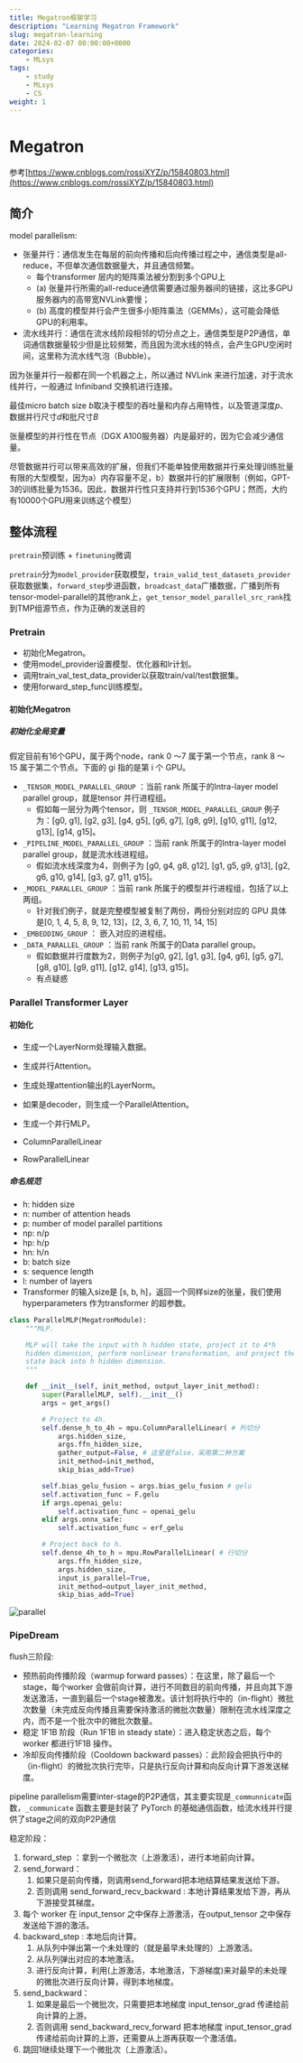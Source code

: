```yaml
---
title: Megatron框架学习
description: "Learning Megatron Framework"
slug: megatron-learning
date: 2024-02-07 00:00:00+0000
categories:
    - MLsys
tags:
    - study
    - MLsys
    - CS
weight: 1
---
```


# Megatron

参考[https://www.cnblogs.com/rossiXYZ/p/15840803.html](https://www.cnblogs.com/rossiXYZ/p/15840803.html)

## 简介

model parallelism:

- 张量并行：通信发生在每层的前向传播和后向传播过程之中，通信类型是all-reduce，不但单次通信数据量大，并且通信频繁。
    - 每个transformer 层内的矩阵乘法被分割到多个GPU上
    - (a) 张量并行所需的all-reduce通信需要通过服务器间的链接，这比多GPU服务器内的高带宽NVLink要慢；
    - (b) 高度的模型并行会产生很多小矩阵乘法（GEMMs），这可能会降低GPU的利用率。
- 流水线并行：通信在流水线阶段相邻的切分点之上，通信类型是P2P通信，单词通信数据量较少但是比较频繁，而且因为流水线的特点，会产生GPU空闲时间，这里称为流水线气泡（Bubble）。

因为张量并行一般都在同一个机器之上，所以通过 NVLink 来进行加速，对于流水线并行，一般通过 Infiniband 交换机进行连接。

最佳micro batch size $b$取决于模型的吞吐量和内存占用特性，以及管道深度$p$、数据并行尺寸$d$和批尺寸$B$

张量模型的并行性在节点（DGX A100服务器）内是最好的，因为它会减少通信量。

尽管数据并行可以带来高效的扩展，但我们不能单独使用数据并行来处理训练批量有限的大型模型，因为a）内存容量不足，b）数据并行的扩展限制（例如，GPT-3的训练批量为1536。因此，数据并行性只支持并行到1536个GPU；然而，大约有10000个GPU用来训练这个模型）

## 整体流程

`pretrain`预训练 + `finetuning`微调

`pretrain`分为`model_provider`获取模型，`train_valid_test_datasets_provider`获取数据集，`forward_step`步进函数，`broadcast_data`广播数据，广播到所有tensor-model-parallel的其他rank上，`get_tensor_model_parallel_src_rank`找到TMP组源节点，作为正确的发送目的

### Pretrain

- 初始化Megatron。
- 使用model_provider设置模型、优化器和lr计划。
- 调用train_val_test_data_provider以获取train/val/test数据集。
- 使用forward_step_func训练模型。

#### 初始化Megatron

##### 初始化全局变量

假定目前有16个GPU，属于两个node，rank 0 ～7 属于第一个节点，rank 8 ～ 15 属于第二个节点。下面的 gi 指的是第 i 个 GPU。

- `_TENSOR_MODEL_PARALLEL_GROUP` ：当前 rank 所属于的Intra-layer model parallel group，就是tensor 并行进程组。
    - 假如每一层分为两个tensor，则 `_TENSOR_MODEL_PARALLEL_GROUP` 例子为：[g0, g1], [g2, g3], [g4, g5], [g6, g7], [g8, g9], [g10, g11], [g12, g13], [g14, g15]。
- `_PIPELINE_MODEL_PARALLEL_GROUP` ：当前 rank 所属于的Intra-layer model parallel group，就是流水线进程组。
    - 假如流水线深度为4，则例子为 [g0, g4, g8, g12], [g1, g5, g9, g13], [g2, g6, g10, g14], [g3, g7, g11, g15]。
- `_MODEL_PARALLEL_GROUP` ：当前 rank 所属于的模型并行进程组，包括了以上两组。
    - 针对我们例子，就是完整模型被复制了两份，两份分别对应的 GPU 具体是[0, 1, 4, 5, 8, 9, 12, 13]，[2, 3, 6, 7, 10, 11, 14, 15]
- `_EMBEDDING_GROUP` ： 嵌入对应的进程组。
- `_DATA_PARALLEL_GROUP` ：当前 rank 所属于的Data parallel group。
    - 假如数据并行度数为2，则例子为[g0, g2], [g1, g3], [g4, g6], [g5, g7], [g8, g10], [g9, g11], [g12, g14], [g13, g15]。
    - 有点疑惑

### Parallel Transformer Layer

#### 初始化

- 生成一个LayerNorm处理输入数据。
- 生成并行Attention。
- 生成处理attention输出的LayerNorm。
- 如果是decoder，则生成一个ParallelAttention。
- 生成一个并行MLP。

- ColumnParallelLinear
- RowParallelLinear

##### 命名规范

- h: hidden size
- n: number of attention heads
- p: number of model parallel partitions
- np: n/p
- hp: h/p
- hn: h/n
- b: batch size
- s: sequence length
- l: number of layers
- Transformer 的输入size是 [s, b, h]，返回一个同样size的张量，我们使用 hyperparameters 作为transformer 的超参数。

```python
class ParallelMLP(MegatronModule):
    """MLP.

    MLP will take the input with h hidden state, project it to 4*h
    hidden dimension, perform nonlinear transformation, and project the
    state back into h hidden dimension.
    """

    def __init__(self, init_method, output_layer_init_method):
        super(ParallelMLP, self).__init__()
        args = get_args()

        # Project to 4h.
        self.dense_h_to_4h = mpu.ColumnParallelLinear( # 列切分
            args.hidden_size,
            args.ffn_hidden_size,
            gather_output=False, # 这里是false，采用第二种方案
            init_method=init_method,
            skip_bias_add=True)

        self.bias_gelu_fusion = args.bias_gelu_fusion # gelu
        self.activation_func = F.gelu
        if args.openai_gelu:
            self.activation_func = openai_gelu
        elif args.onnx_safe:
            self.activation_func = erf_gelu

        # Project back to h.
        self.dense_4h_to_h = mpu.RowParallelLinear( # 行切分
            args.ffn_hidden_size,
            args.hidden_size,
            input_is_parallel=True,
            init_method=output_layer_init_method,
            skip_bias_add=True)

```

![parallel](photos/parallels.png)

### PipeDream

flush三阶段:

- 预热前向传播阶段（warmup forward passes）：在这里，除了最后一个stage，每个worker 会做前向计算，进行不同数目的前向传播，并且向其下游发送激活，一直到最后一个stage被激发。该计划将执行中的（in-flight）微批次数量（未完成反向传播且需要保持激活的微批次数量）限制在流水线深度之内，而不是一个批次中的微批次数量。
- 稳定 1F1B 阶段（Run 1F1B in steady state）：进入稳定状态之后，每个 worker 都进行1F1B 操作。
- 冷却反向传播阶段（Cooldown backward passes）：此阶段会把执行中的（in-flight）的微批次执行完毕，只是执行反向计算和向反向计算下游发送梯度。

pipeline parallelism需要inter-stage的P2P通信，其主要实现是`_communnicate`函数，`_communicate` 函数主要是封装了 PyTorch 的基础通信函数，给流水线并行提供了stage之间的双向P2P通信

稳定阶段：

1. forward_step ：拿到一个微批次（上游激活），进行本地前向计算。
2. send_forward：
    1. 如果只是前向传播，则调用send_forward把本地结算结果发送给下游。
    2. 否则调用 send_forward_recv_backward : 本地计算结果发给下游，再从下游接受其梯度。
3. 每个 worker 在 input_tensor 之中保存上游激活，在output_tensor 之中保存发送给下游的激活。
4. backward_step : 本地后向计算。
    1. 从队列中弹出第一个未处理的（就是最早未处理的）上游激活。
    2. 从队列弹出对应的本地激活。
    3. 进行反向计算，利用(上游激活，本地激活，下游梯度)来对最早的未处理的微批次进行反向计算，得到本地梯度。
5. send_backward：
    1. 如果是最后一个微批次，只需要把本地梯度 input_tensor_grad 传递给前向计算的上游。
    2. 否则调用 send_backward_recv_forward 把本地梯度 input_tensor_grad 传递给前向计算的上游，还需要从上游再获取一个激活值。
6. 跳回1继续处理下一个微批次（上游激活）。
